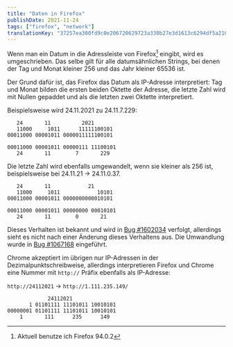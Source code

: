 ```yaml
---
title: "Daten in Firefox"
publishDate: 2021-11-24
tags: ["firefox", "network"]
translationKey: "37257ea300fd9c0e206720629723a330b27e3d1613c6294df5a210a970218750"
---
```


Wenn man ein Datum in die Adressleiste von Firefox[^1] eingibt, wird es umgeschrieben. Das selbe gilt für alle datumsähnlichen Strings, bei denen der Tag und Monat kleiner 256 und das Jahr kleiner 65536 ist.
[^1]: Aktuell benutze ich Firefox 94.0.2

Der Grund dafür ist, das Firefox das Datum als IP-Adresse interpretiert: Tag und Monat bilden die ersten beiden Oktette der Adresse, die letzte Zahl wird mit Nullen gepaddet und als die letzten zwei Oktette interpretiert.

Beispielsweise wird 24.11.2021 zu 24.11.7.229:

~~~
   24       11          2021
   11000     1011      11111100101
00011000 00001011 0000011111100101

00011000 00001011 00000111 11100101
   24       11        7       229
~~~

Die letzte Zahl wird ebenfalls umgewandelt, wenn sie kleiner als 256 ist, beispielsweise bei 24.11.21 -> 24.11.0.37.

~~~
   24       11            21
   11000     1011            10101
00011000 00001011 0000000000010101

00011000 00001011 00000000 00010101
   24       11        0       21
~~~

Dieses Verhalten ist bekannt und wird in [Bug #1602034](https://bugzilla.mozilla.org/show_bug.cgi?id=1602034) verfolgt, allerdings sieht es nicht nach einer Änderung dieses Verhaltens aus. Die Umwandlung wurde in [Bug #1067168](https://bugzilla.mozilla.org/show_bug.cgi?id=1067168) eingeführt.

Chrome akzeptiert im übrigen nur IP-Adressen in der Dezimalpunktschreibweise, allerdings interpretieren Firefox und Chrome eine Nummer mit `http://` Präfix ebenfalls als IP-Adresse:

`http://24112021` -> `http://1.111.235.149/`

~~~
             24112021
       1 01101111 11101011 10010101
00000001 01101111 11101011 10010101
    1       111      235      149
~~~